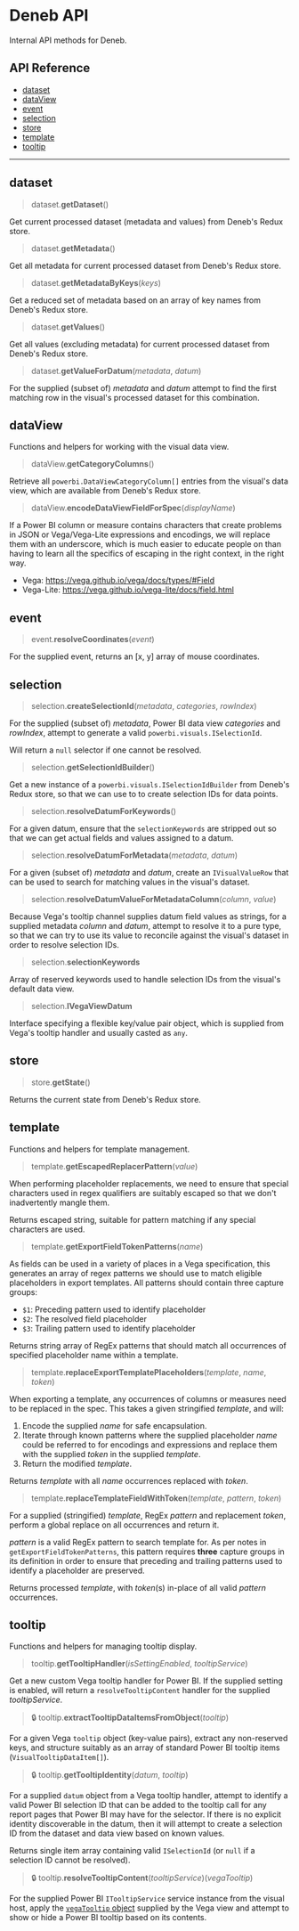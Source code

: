 # Deneb API

Internal API methods for Deneb.

## API Reference

-   [dataset](#dataset)
-   [dataView](#dataView)
-   [event](#event)
-   [selection](#selection)
-   [store](#store)
-   [template](#template)
-   [tooltip](#tooltip)

---

## dataset

> dataset.**getDataset**()

Get current processed dataset (metadata and values) from Deneb's Redux store.

> dataset.**getMetadata**()

Get all metadata for current processed dataset from Deneb's Redux store.

> dataset.**getMetadataByKeys**(_keys_)

Get a reduced set of metadata based on an array of key names from Deneb's Redux store.

> dataset.**getValues**()

Get all values (excluding metadata) for current processed dataset from Deneb's Redux store.

> dataset.**getValueForDatum**(_metadata_, _datum_)

For the supplied (subset of) _metadata_ and _datum_ attempt to find the first matching row in the visual's processed dataset for this combination.

## dataView

Functions and helpers for working with the visual data view.

> dataView.**getCategoryColumns**()

Retrieve all `powerbi.DataViewCategoryColumn[]` entries from the visual's data view, which are available from Deneb's Redux store.

> dataView.**encodeDataViewFieldForSpec**(_displayName_)

If a Power BI column or measure contains characters that create problems in JSON or Vega/Vega-Lite expressions and encodings, we will replace them with an underscore, which is much easier to educate people on than having to learn all the specifics of escaping in the right context, in the right way.

-   Vega: https://vega.github.io/vega/docs/types/#Field
-   Vega-Lite: https://vega.github.io/vega-lite/docs/field.html

## event

> event.**resolveCoordinates**(_event_)

For the supplied event, returns an [x, y] array of mouse coordinates.

## selection

> selection.**createSelectionId**(_metadata_, _categories_, _rowIndex_)

For the supplied (subset of) _metadata_, Power BI data view _categories_ and _rowIndex_, attempt to generate a valid `powerbi.visuals.ISelectionId`.

Will return a `null` selector if one cannot be resolved.

> selection.**getSelectionIdBuilder**()

Get a new instance of a `powerbi.visuals.ISelectionIdBuilder` from Deneb's Redux store, so that we can use to to create selection IDs for data points.

> selection.**resolveDatumForKeywords**()

For a given datum, ensure that the `selectionKeywords` are stripped out so that we can get actual fields and values assigned to a datum.

> selection.**resolveDatumForMetadata**(_metadata_, _datum_)

For a given (subset of) _metadata_ and _datum_, create an `IVisualValueRow` that can be used to search for matching values in the visual's dataset.

> selection.**resolveDatumValueForMetadataColumn**(_column_, _value_)

Because Vega's tooltip channel supplies datum field values as strings, for a supplied metadata _column_ and _datum_, attempt to resolve it to a pure type, so that we can try to use its value to reconcile against the visual's dataset in order to resolve selection IDs.

> selection.**selectionKeywords**

Array of reserved keywords used to handle selection IDs from the visual's default data view.

> selection.**IVegaViewDatum**

Interface specifying a flexible key/value pair object, which is supplied from Vega's tooltip handler and usually casted as `any`.

## store

> store.**getState**()

Returns the current state from Deneb's Redux store.

## template

Functions and helpers for template management.

> template.**getEscapedReplacerPattern**(_value_)

When performing placeholder replacements, we need to ensure that special characters used in regex qualifiers are suitably escaped so that we don't inadvertently mangle them.

Returns escaped string, suitable for pattern matching if any special characters are used.

> template.**getExportFieldTokenPatterns**(_name_)

As fields can be used in a variety of places in a Vega specification, this generates an array of regex patterns we should use to match eligible placeholders in export templates. All patterns should contain three capture groups:

-   `$1`: Preceding pattern used to identify placeholder
-   `$2`: The resolved field placeholder
-   `$3`: Trailing pattern used to identify placeholder

Returns string array of RegEx patterns that should match all occurrences of specified placeholder name within a template.

> template.**replaceExportTemplatePlaceholders**(_template_, _name_, _token_)

When exporting a template, any occurrences of columns or measures need to be replaced in the spec. This takes a given stringified _template_, and will:

1. Encode the supplied _name_ for safe encapsulation.
2. Iterate through known patterns where the supplied placeholder _name_ could be referred to for encodings and expressions and replace them with the supplied _token_ in the supplied _template_.
3. Return the modified _template_.

Returns _template_ with all _name_ occurrences replaced with _token_.

> template.**replaceTemplateFieldWithToken**(_template_, _pattern_, _token_)

For a supplied (stringified) _template_, RegEx _pattern_ and replacement _token_, perform a global replace on all occurrences and return it.

_pattern_ is a valid RegEx pattern to search template for. As per notes in `getExportFieldTokenPatterns`, this pattern requires **three** capture groups in its definition in order to ensure that preceding and trailing patterns used to identify a placeholder are preserved.

Returns processed _template_, with _token_(s) in-place of all valid _pattern_ occurrences.

## tooltip

Functions and helpers for managing tooltip display.

> tooltip.**getTooltipHandler**(_isSettingEnabled_, _tooltipService_)

Get a new custom Vega tooltip handler for Power BI. If the supplied setting is enabled, will return a `resolveTooltipContent` handler for the supplied _tooltipService_.

> 🔒 tooltip.**extractTooltipDataItemsFromObject**(_tooltip_)

For a given Vega `tooltip` object (key-value pairs), extract any non-reserved keys, and structure suitably as an array of standard Power BI tooltip items (`VisualTooltipDataItem[]`).

> 🔒 tooltip.**getTooltipIdentity**(_datum_, _tooltip_)

For a supplied `datum` object from a Vega tooltip handler, attempt to identify a valid Power BI selection ID that can be added to the tooltip call for any report pages that Power BI may have for the selector. If there is no explicit identity discoverable in the datum, then it will attempt to create a selection ID from the dataset and data view based on known values.

Returns single item array containing valid `ISelectionId` (or `null` if a selection ID cannot be resolved).

> 🔒 tooltip.**resolveTooltipContent**(_tooltipService_)(_vegaTooltip_)

For the supplied Power BI `ITooltipService` service instance from the visual host, apply the [`vegaTooltip` object](https://github.com/vega/vega-tooltip/blob/master/docs/APIs.md) supplied by the Vega view and attempt to show or hide a Power BI tooltip based on its contents.
